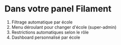 # Dans votre panel Filament

1. Filtrage automatique par école
2. Menu déroulant pour changer d'école (super-admin)
3. Restrictions automatiques selon le rôle
4. Dashboard personnalisé par école
